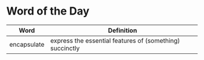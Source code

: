 # Word of the Day

|Word|Definition|
|---|---|
|encapsulate|express the essential features of (something) succinctly|